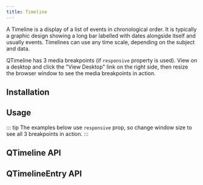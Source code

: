 ```yaml
---
title: Timeline
---
```

A Timeline is a display of a list of events in chronological order. It is typically a graphic design showing a long bar labelled with dates alongside itself and usually events. Timelines can use any time scale, depending on the subject and data.

QTimeline has 3 media breakpoints (if `responsive` property is used). View on a desktop and click the "View Desktop" link on the right side, then resize the browser window to see the media breakpoints in action.
<input type="hidden" data-fullpage-demo="other-components/timeline">

## Installation
<doc-installation :components="['QTimeline', 'QTimelineEntry']" />

## Usage

::: tip
The examples below use `responsive` prop, so change window size to see all 3 breakpoints in action.
:::

<doc-example title="Responsive" file="QTimeline/Basic" scrollable />

<doc-example title="On dark background" file="QTimeline/Dark" dark scrollable />

## QTimeline API
<doc-api file="QTimeline" />

## QTimelineEntry API
<doc-api file="QTimelineEntry" />
